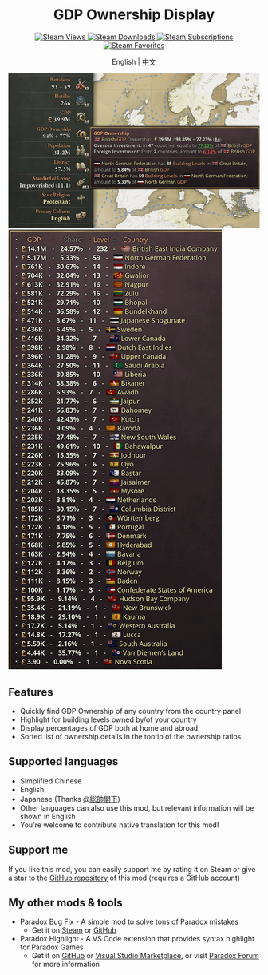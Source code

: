 <h1 align="center">GDP Ownership Display</h1>

<p align="center">
	<a href="https://steamcommunity.com/sharedfiles/filedetails/?id=3290552216">
		<img src="https://img.shields.io/steam/views/3290552216" alt="Steam Views">
	</a>
	<a href="https://steamcommunity.com/sharedfiles/filedetails/?id=3290552216">
		<img src="https://img.shields.io/steam/downloads/3290552216" alt="Steam Downloads">
	</a>
	<a href="https://steamcommunity.com/sharedfiles/filedetails/?id=3290552216">
		<img src="https://img.shields.io/steam/subscriptions/3290552216" alt="Steam Subscriptions">
	</a>
	<a href="https://steamcommunity.com/sharedfiles/filedetails/?id=3290552216">
		<img src="https://img.shields.io/steam/favorites/3290552216" alt="Steam Favorites">
	</a>
</p>

<p align="center">English | <a href="README.zh.md">中文</a></p>

![Thumbnail](thumbnail.png)
![Thumbnail 2](thumbnail2.png)

## Features

- Quickly find GDP Ownership of any country from the country panel
- Highlight for building levels owned by/of your country
- Display percentages of GDP both at home and abroad
- Sorted list of ownership details in the tootip of the ownership ratios

## Supported languages

- Simplified Chinese
- English
- Japanese (Thanks [@総帥閣下](https://steamcommunity.com/id/uwazumi))
- Other languages can also use this mod, but relevant information will be shown in English
- You're welcome to contribute native translation for this mod!

## Support me

If you like this mod, you can easily support me by rating it on Steam or give a star to the [GitHub repository](https://github.com/dragon-archer/vic3-mods.git) of this mod (requires a GitHub account)

## My other mods & tools

- Paradox Bug Fix - A simple mod to solve tons of Paradox mistakes
	- Get it on [Steam](https://steamcommunity.com/sharedfiles/filedetails/?id=3277665729) or [GitHub](https://github.com/dragon-archer/vic3-mods/tree/main/Paradox%20Bug%20Fix)
- Paradox Highlight - A VS Code extension that provides syntax highlight for Paradox Games
	- Get it on [GitHub](https://github.com/dragon-archer/paradox-highlight) or [Visual Studio Marketplace](https://marketplace.visualstudio.com/items?itemName=dragon-archer.paradox-highlight), or visit [Paradox Forum](https://forum.paradoxplaza.com/forum/threads/modding-tool-paradox-highlight-a-vscode-extension-for-highlighting-paradox-scripts.1686066/) for more information
